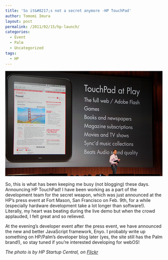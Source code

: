 ```yaml
---
title: 'So it&#8217;s not a secret anymore -HP TouchPad'
author: Tomomi Imura
layout: post
permalink: /2011/02/15/hp-launch/
categories:
  - Event
  - Palm
  - Uncategorized
tags:
  - HP
---
```

<a href="http://girliemac.com/blog/2011/02/15/hp-launch/5431723291_8b5d51eccb/" rel="attachment wp-att-217"><img src="/assets/images/wp-content/uploads/2011/02/5431723291_8b5d51eccb.jpg" alt="Jon Rubinstein" title="Jon Rubinstein" width="500" height="333" class="aligncenter size-full wp-image-217" /></a>

So, this is what has been keeping me busy (not blogging) these days. Announcing HP TouchPad! 
I have been working as a part of the development team for the secret weapon, which was just announced at the HP&#8217;s press event at Fort Mason, San Francisco on Feb. 9th, for a while (especially hardware development take a lot longer than software!). Literally, my heart was beating during the live demo but when the crowd applauded, I felt great and so relieved. 

At the evening&#8217;s developer event after the press event, we have announced the new and better JavaScript framework, Enyo. I probably write up something on HP/Palm&#8217;s developer blog later (yes, the site still has the Palm brand!), so stay tuned if you&#8217;re interested developing for webOS!

*The photo is by HP Startup Central, on <a href="http://www.flickr.com/photos/hpstartupcentral/5431723291/in/set-72157625889052543/" target="_blank">Flickr</a>*